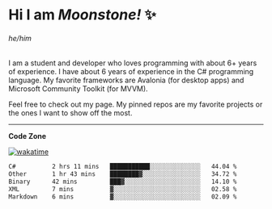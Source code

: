 
<!--
**MoonstoneStudios/MoonstoneStudios** is a ✨ _special_ ✨ repository because its `README.md` (this file) appears on your GitHub profile.

Here are some ideas to get you started:

- 🔭 I’m currently working on ...
- 🌱 I’m currently learning ...
- 👯 I’m looking to collaborate on ...
- 🤔 I’m looking for help with ...
- 💬 Ask me about ...
- 📫 How to reach me: ...
- 😄 Pronouns: ...
- ⚡ Fun fact: ...
-->

# Hi I am _Moonstone!_  ✨
###### he/him

I am a student and developer who loves programming with about 6+ years of experience. 
I have about 6 years of experience in the C# programming language. 
My favorite frameworks are Avalonia (for desktop apps) and Microsoft Community Toolkit (for MVVM).

Feel free to check out my page. My pinned repos are my favorite projects or the ones I want to show off the most. 

---

**Code Zone**


[![wakatime](https://wakatime.com/badge/user/35c755da-7226-42ef-89f9-892c03fbcf7e.svg?style=for-the-badge)](https://wakatime.com/@35c755da-7226-42ef-89f9-892c03fbcf7e)
<!--START_SECTION:waka-->

```txt
C#          2 hrs 11 mins   ███████████░░░░░░░░░░░░░░   44.04 %
Other       1 hr 43 mins    ████████▓░░░░░░░░░░░░░░░░   34.72 %
Binary      42 mins         ███▓░░░░░░░░░░░░░░░░░░░░░   14.10 %
XML         7 mins          ▓░░░░░░░░░░░░░░░░░░░░░░░░   02.58 %
Markdown    6 mins          ▓░░░░░░░░░░░░░░░░░░░░░░░░   02.09 %
```

<!--END_SECTION:waka-->
